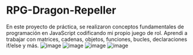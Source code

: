 # RPG-Dragon-Repeller
En este proyecto de práctica, se realizaron conceptos fundamentales de programación en JavaScript codificando mi propio juego de rol. Aprendi a trabajar con matrices, cadenas, objetos, funciones, bucles, declaraciones if/else y más.
![image](https://github.com/Misael00103/RPG-Dragon-Repeller/assets/68718644/328ff1fc-1dc0-4d42-b236-57877cf09439)
![image](https://github.com/Misael00103/RPG-Dragon-Repeller/assets/68718644/fa58d2cd-389b-40d0-a976-36f376ad0526)
![image](https://github.com/Misael00103/RPG-Dragon-Repeller/assets/68718644/034ef746-356c-4853-a5a6-6353da27adce)
![image](https://github.com/Misael00103/RPG-Dragon-Repeller/assets/68718644/9b9ca6c1-3386-4f0a-977e-e0416cfaaf04)

